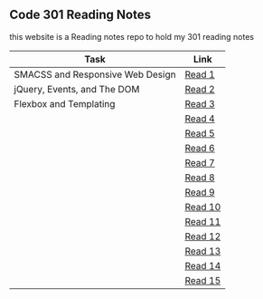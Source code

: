 ## Code 301 Reading Notes

this website is a Reading notes repo to hold my 301 reading notes 

| Task  |  Link |
|---|---|
| SMACSS and Responsive Web Design | [Read 1](https://osamahanoun.github.io/reading-notes-repository/class-01)  |
| jQuery, Events, and The DOM | [Read 2](https://osamahanoun.github.io/reading-notes-repository/class-02) |
| Flexbox and Templating | [Read 3](https://osamahanoun.github.io/reading-notes-repository/class-03) |
| |[Read 4](https://osamahanoun.github.io/reading-notes-repository/class-04)|
| |[Read 5](https://osamahanoun.github.io/reading-notes-repository/class-05)|
| |[Read 6](https://osamahanoun.github.io/reading-notes-repository/class-06)|
| |[Read 7](https://osamahanoun.github.io/reading-notes-repository/class-07)|
| |[Read 8](https://osamahanoun.github.io/reading-notes-repository/class-08)|
| |[Read 9](https://osamahanoun.github.io/reading-notes-repository/class-09)|
| |[Read 10](https://osamahanoun.github.io/reading-notes-repository/class-10)|
| |[Read 11](https://osamahanoun.github.io/reading-notes-repository/class-11)|
| |[Read 12](https://osamahanoun.github.io/reading-notes-repository/class-12)|
| |[Read 13](https://osamahanoun.github.io/reading-notes-repository/class-13)|
| |[Read 14](https://osamahanoun.github.io/reading-notes-repository/class-14)|
| |[Read 15](https://osamahanoun.github.io/reading-notes-repository/class-15)|
